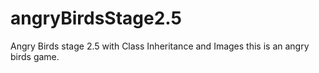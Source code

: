 # angryBirdsStage2.5
Angry Birds stage 2.5 with Class Inheritance and Images
this is an angry birds game.